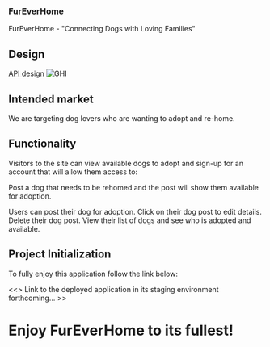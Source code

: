 ### FurEverHome

FurEverHome - "Connecting Dogs with Loving Families"

## Design

[API design](api-design.md)
![GHI](fureverhomewireframe.png)

## Intended market

We are targeting dog lovers who are wanting to adopt and re-home.

## Functionality

Visitors to the site can view available dogs to adopt and sign-up for an account that will allow them access to:

Post a dog that needs to be rehomed and the post will show them available for adoption.

Users can post their dog for adoption.
Click on their dog post to edit details.
Delete their dog post.
View their list of dogs and see who is adopted and available.

## Project Initialization

To fully enjoy this application follow the link below:

<<> Link to the deployed application in its staging environment forthcoming... >>

# Enjoy FurEverHome to its fullest!
